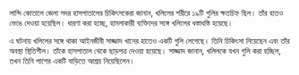 লান্দি কোতালে জেলা সদর হাসপাতালের চিকিৎসকেরা জানান, খলিলের শরীরে ১৯টি গুলির ক্ষতচিহ্ন ছিল। তাঁর হাতও ভেঙে দেওয়া হয়েছিল। ধারণা করা হচ্ছে, হামলাকারী ব্যক্তিদের সঙ্গে খলিলের ধস্তাধস্তি হয়েছে।

এ ঘটনায় খলিলের সঙ্গে থাকা আইনজীবী সাজ্জাদ খানের হাতেও একটি গুলি লেগেছে। তিনি চিকিৎসা নিয়েছেন এবং তাঁর অবস্থা স্থিতিশীল। তাঁকে হাসপাতাল থেকে ছাড়পত্র দেওয়া হয়েছে। সাজ্জাদ জানান, খলিলকে যখন গুলি করা হচ্ছিল, তখন তিনি পাশের একটি বাড়িতে আশ্রয় নিয়েছিলেন।
